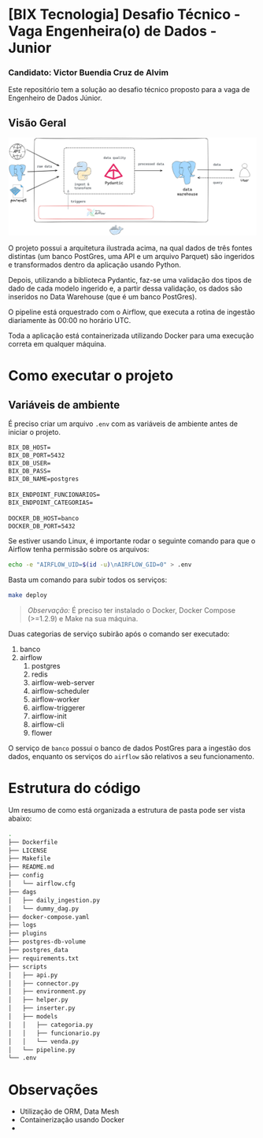 # [BIX Tecnologia] Desafio Técnico - Vaga Engenheira(o) de Dados - Junior
### Candidato: Victor Buendia Cruz de Alvim

Este repositório tem a solução ao desafio técnico proposto para a vaga de Engenheiro de Dados Júnior.

## Visão Geral

![Diagrama](img/diagrama.png)

O projeto possui a arquitetura ilustrada acima, na qual dados de três fontes distintas (um banco PostGres, uma API e um arquivo Parquet) são ingeridos e transformados dentro da aplicação usando Python.

Depois, utilizando a biblioteca Pydantic, faz-se uma validação dos tipos de dado de cada modelo ingerido e, a partir dessa validação, os dados são inseridos no Data Warehouse (que é um banco PostGres).

O pipeline está orquestrado com o Airflow, que executa a rotina de ingestão diariamente às 00:00 no horário UTC.

Toda a aplicação está containerizada utilizando Docker para uma execução correta em qualquer máquina.

# Como executar o projeto

## Variáveis de ambiente

É preciso criar um arquivo `.env` com as variáveis de ambiente antes de iniciar o projeto.

```.env
BIX_DB_HOST=
BIX_DB_PORT=5432
BIX_DB_USER=
BIX_DB_PASS=
BIX_DB_NAME=postgres

BIX_ENDPOINT_FUNCIONARIOS=
BIX_ENDPOINT_CATEGORIAS=

DOCKER_DB_HOST=banco
DOCKER_DB_PORT=5432
```

Se estiver usando Linux, é importante rodar o seguinte comando para que o Airflow tenha permissão sobre os arquivos:

```bash
echo -e "AIRFLOW_UID=$(id -u)\nAIRFLOW_GID=0" > .env
```

Basta um comando para subir todos os serviços:
	
```bash
make deploy
```

> *Observação:* É preciso ter instalado o Docker, Docker Compose (>=1.2.9) e Make na sua máquina.

Duas categorias de serviço subirão após o comando ser executado:

1. banco
2. airflow
   1. postgres
   2. redis
   3. airflow-web-server
   4. airflow-scheduler
   5. airflow-worker
   6. airflow-triggerer
   7. airflow-init
   8. airflow-cli
   9. flower
   
O serviço de `banco` possui o banco de dados PostGres para a ingestão dos dados, enquanto os serviços do `airflow` são relativos a seu funcionamento.

# Estrutura do código

Um resumo de como está organizada a estrutura de pasta pode ser vista abaixo:

```bash
.
├── Dockerfile
├── LICENSE
├── Makefile
├── README.md
├── config
│   └── airflow.cfg
├── dags
│   ├── daily_ingestion.py
│   └── dummy_dag.py
├── docker-compose.yaml
├── logs
├── plugins
├── postgres-db-volume
├── postgres_data
├── requirements.txt
├── scripts
│   ├── api.py
│   ├── connector.py
│   ├── environment.py
│   ├── helper.py
│   ├── inserter.py
│   ├── models
│   │   ├── categoria.py
│   │   ├── funcionario.py
│   │   └── venda.py
│   └── pipeline.py
└── .env  
```

# Observações

- Utilização de ORM, Data Mesh
- Containerização usando Docker
- 